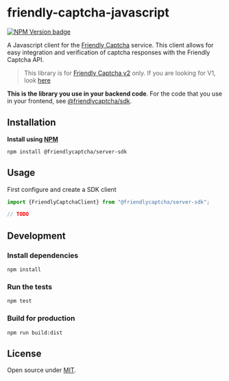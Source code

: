 # friendly-captcha-javascript

[![NPM Version badge](https://img.shields.io/npm/v/%40friendlycaptcha/server-sdk)](https://www.npmjs.com/package/@friendlycaptcha/server-sdk)

A Javascript client for the [Friendly Captcha](https://friendlycaptcha.com) service. This client allows for easy integration and verification of captcha responses with the Friendly Captcha API.

> This library is for [Friendly Captcha v2](https://developer.friendlycaptcha.com) only. If you are looking for V1, look [here](https://docs.friendlycaptcha.com)

**This is the library you use in your backend code**. For the code that you use in your frontend, see [@friendlycaptcha/sdk](https://github.com/FriendlyCaptcha/friendly-captcha-sdk).

## Installation

**Install using [NPM](https://npmjs.com/)**

```shell
npm install @friendlycaptcha/server-sdk
```

## Usage

First configure and create a SDK client

```javascript
import {FriendlyCaptchaClient} from "@friendlycaptcha/server-sdk";

// TODO
```

## Development

### Install dependencies
```shell
npm install
```

### Run the tests
```shell
npm test
```

### Build for production

```shell
npm run build:dist
```

## License

Open source under [MIT](./LICENSE).
